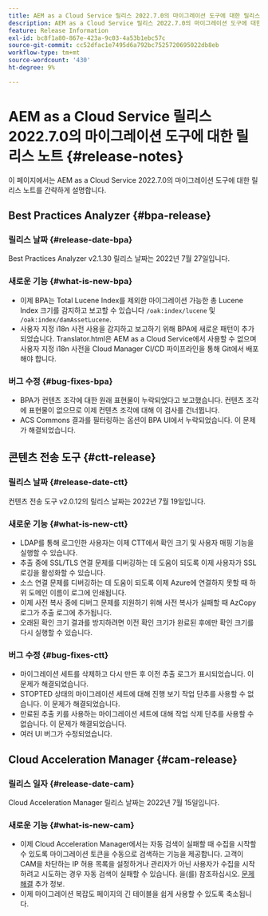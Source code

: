 ```yaml
---
title: AEM as a Cloud Service 릴리스 2022.7.0의 마이그레이션 도구에 대한 릴리스 노트
description: AEM as a Cloud Service 릴리스 2022.7.0의 마이그레이션 도구에 대한 릴리스 노트
feature: Release Information
exl-id: bc8f1a80-867e-423a-9c03-4a53b1ebc57c
source-git-commit: cc52dfac1e7495d6a792bc7525720695022db8eb
workflow-type: tm+mt
source-wordcount: '430'
ht-degree: 9%

---
```


# AEM as a Cloud Service 릴리스 2022.7.0의 마이그레이션 도구에 대한 릴리스 노트 {#release-notes}

이 페이지에서는 AEM as a Cloud Service 2022.7.0의 마이그레이션 도구에 대한 릴리스 노트를 간략하게 설명합니다.

## Best Practices Analyzer {#bpa-release}

### 릴리스 날짜 {#release-date-bpa}

Best Practices Analyzer v2.1.30 릴리스 날짜는 2022년 7월 27일입니다.

### 새로운 기능 {#what-is-new-bpa}

* 이제 BPA는 Total Lucene Index를 제외한 마이그레이션 가능한 총 Lucene Index 크기를 감지하고 보고할 수 있습니다 `/oak:index/lucene` 및 `/oak:index/damAssetLucene`.
* 사용자 지정 i18n 사전 사용을 감지하고 보고하기 위해 BPA에 새로운 패턴이 추가되었습니다. Translator.html은 AEM as a Cloud Service에서 사용할 수 없으며 사용자 지정 i18n 사전을 Cloud Manager CI/CD 파이프라인을 통해 Git에서 배포해야 합니다.

### 버그 수정 {#bug-fixes-bpa}

* BPA가 컨텐츠 조각에 대한 원래 표현물이 누락되었다고 보고했습니다. 컨텐츠 조각에 표현물이 없으므로 이제 컨텐츠 조각에 대해 이 검사를 건너뜁니다.
* ACS Commons 결과를 필터링하는 옵션이 BPA UI에서 누락되었습니다. 이 문제가 해결되었습니다.

## 콘텐츠 전송 도구 {#ctt-release}

### 릴리스 날짜 {#release-date-ctt}

컨텐츠 전송 도구 v2.0.12의 릴리스 날짜는 2022년 7월 19일입니다.

### 새로운 기능 {#what-is-new-ctt}

* LDAP를 통해 로그인한 사용자는 이제 CTT에서 확인 크기 및 사용자 매핑 기능을 실행할 수 있습니다.
* 추출 중에 SSL/TLS 연결 문제를 디버깅하는 데 도움이 되도록 이제 사용자가 SSL 로깅을 활성화할 수 있습니다.
* 소스 연결 문제를 디버깅하는 데 도움이 되도록 이제 Azure에 연결하지 못할 때 하위 도메인 이름이 로그에 인쇄됩니다.
* 이제 사전 복사 중에 디버그 문제를 지원하기 위해 사전 복사가 실패할 때 AzCopy 로그가 추출 로그에 추가됩니다.
* 오래된 확인 크기 결과를 방지하려면 이전 확인 크기가 완료된 후에만 확인 크기를 다시 실행할 수 있습니다.

### 버그 수정 {#bug-fixes-ctt}

* 마이그레이션 세트를 삭제하고 다시 만든 후 이전 추출 로그가 표시되었습니다. 이 문제가 해결되었습니다.
* STOPTED 상태의 마이그레이션 세트에 대해 진행 보기 작업 단추를 사용할 수 없습니다. 이 문제가 해결되었습니다.
* 만료된 추출 키를 사용하는 마이그레이션 세트에 대해 작업 삭제 단추를 사용할 수 없습니다. 이 문제가 해결되었습니다.
* 여러 UI 버그가 수정되었습니다.

## Cloud Acceleration Manager {#cam-release}

### 릴리스 일자 {#release-date-cam}

Cloud Acceleration Manager 릴리스 날짜는 2022년 7월 15일입니다.

### 새로운 기능 {#what-is-new-cam}

* 이제 Cloud Acceleration Manager에서는 자동 검색이 실패할 때 수집을 시작할 수 있도록 마이그레이션 토큰을 수동으로 검색하는 기능을 제공합니다. 고객이 CAM을 차단하는 IP 허용 목록을 설정하거나 관리자가 아닌 사용자가 수집을 시작하려고 시도하는 경우 자동 검색이 실패할 수 있습니다. 을(를) 참조하십시오. [문제 해결](/help/journey-migration/content-transfer-tool/using-content-transfer-tool/ingesting-content.md#troubleshooting) 추가 정보.
* 이제 마이그레이션 복잡도 페이지의 긴 테이블을 쉽게 사용할 수 있도록 축소됩니다.
